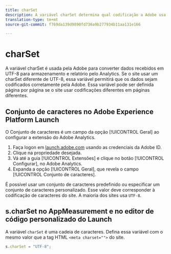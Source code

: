 ```yaml
---
title: charSet
description: A variável charSet determina qual codificação a Adobe usa para analisar a solicitação de imagem.
translation-type: tm+mt
source-git-commit: f769da139d9890fd736a9b277934b11aa131e166

---
```



# charSet

A variável charSet é usada pela Adobe para converter dados recebidos em UTF-8 para armazenamento e relatório pelo Analytics. Se o site usar um charSet diferente de UTF-8, essa variável permitirá que os dados sejam codificados corretamente pela Adobe. Essa variável pode ser definida página por página se o site usar codificações diferentes em páginas diferentes.

## Conjunto de caracteres no Adobe Experience Platform Launch

O Conjunto de caracteres é um campo da opção [!UICONTROL Geral] ao configurar a extensão do Adobe Analytics.

1. Faça logon em [launch.adobe.com](https://launch.adobe.com) usando as credenciais da Adobe ID.
2. Clique na propriedade desejada.
3. Vá até a guia [!UICONTROL Extensões] e clique no botão [!UICONTROL Configurar], no Adobe Analytics.
4. Expanda a opção [!UICONTROL Geral], que revela o campo [!UICONTROL Conjunto de caracteres].

É possível usar um conjunto de caracteres predefinido ou especificar um conjunto de caracteres personalizado. Esse valor deve corresponder à codificação de caracteres do site. A maioria dos sites usa `UTF-8`.

## s.charSet no AppMeasurement e no editor de código personalizado do Launch

A variável `charSet` é uma cadeia de caracteres. Defina essa variável com o mesmo valor que a tag HTML `<meta charset="">` do site.

```js
s.charSet = "UTF-8";
```
